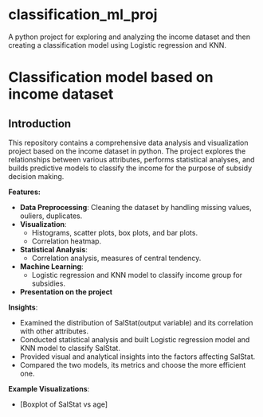 # classification_ml_proj
A python project for exploring and analyzing the income dataset and then creating a classification model using Logistic regression and KNN.

# Classification model based on income dataset
## Introduction
This repository contains a comprehensive data analysis and visualization project based on the income dataset in python. The project explores the relationships between various attributes, performs statistical analyses, and builds predictive models to classify the income for the purpose of subsidy decision making.

**Features:**
- **Data Preprocessing**: Cleaning the dataset by handling missing values, ouliers, duplicates.
- **Visualization**:
  - Histograms, scatter plots, box plots, and bar plots.
  - Correlation heatmap.
- **Statistical Analysis**:
  - Correlation analysis, measures of central tendency.
- **Machine Learning**:
  - Logistic regression and KNN model to classify income group for subsidies.
- **Presentation on the project**

**Insights**:
- Examined the distribution of SalStat(output variable) and its correlation with other attributes.
- Conducted statistical analysis and built Logistic regression model and KNN model to classify SalStat.
- Provided visual and analytical insights into the factors affecting SalStat.
- Compared the two models, its metrics and choose the more efficient one.

**Example Visualizations**:
- [Boxplot of SalStat vs age]

  
